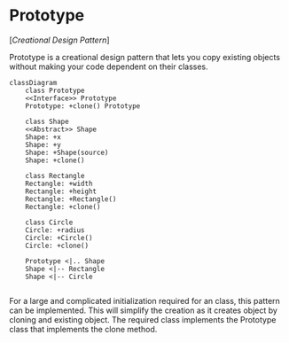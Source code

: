 # Prototype

[*Creational Design Pattern*]

Prototype is a creational design pattern that lets you copy
existing objects without making your code dependent on
their classes.


```mermaid
classDiagram
    class Prototype
    <<Interface>> Prototype
    Prototype: +clone() Prototype

    class Shape
    <<Abstract>> Shape
    Shape: +x
    Shape: +y
    Shape: +Shape(source)
    Shape: +clone()

    class Rectangle
    Rectangle: +width
    Rectangle: +height
    Rectangle: +Rectangle()
    Rectangle: +clone()

    class Circle
    Circle: +radius
    Circle: +Circle()
    Circle: +clone()

    Prototype <|.. Shape
    Shape <|-- Rectangle
    Shape <|-- Circle
    
```

For a large and complicated initialization required for an class,
this pattern can be implemented. This will simplify the creation
as it creates object by cloning and existing object. The required
class implements the Prototype class that implements the clone
method.